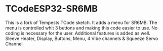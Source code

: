 # TCodeESP32-SR6MB
This is a fork of Tempests TCode sketch. It adds a menu for SR6MB. The menu is controlled whit 3 buttons and making this code easier to use. No coding is necessary for the user. Additional features is added as well. Sleeve Heater, Display, Buttons, Menu, 4 Vibe channels & Squeeze Servo Channel
